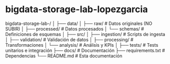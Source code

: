# bigdata-storage-lab-lopezgarcia
bigdata-storage-lab-<apellido>/
│
├── data/
│   ├── raw/           # Datos originales (NO SUBIR)
│   ├── processed/     # Datos procesados
│   └── schemas/       # Definiciones de esquemas
│
├── src/
│   ├── ingestion/     # Scripts de ingesta
│   ├── validation/    # Validación de datos
│   ├── processing/    # Transformaciones
│   └── analysis/      # Análisis y KPIs
│
├── tests/             # Tests unitarios e integración
├── docs/              # Documentación
├── requirements.txt   # Dependencias
└── README.md          # Esta documentación
